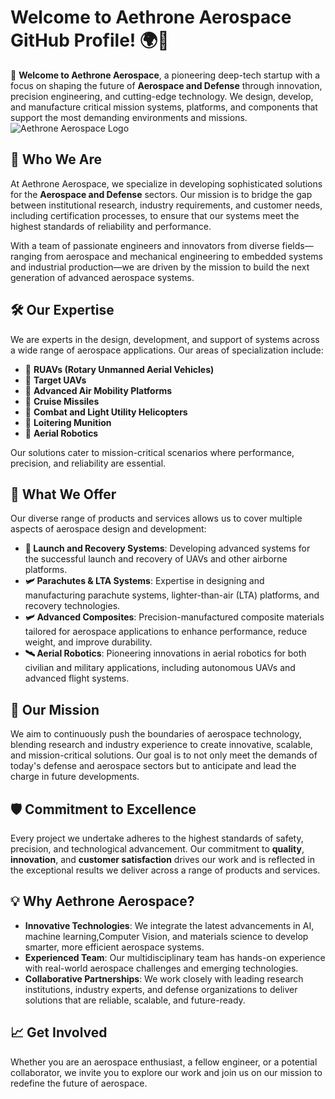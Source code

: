 # Welcome to Aethrone Aerospace GitHub Profile! 🌍🚀

👋 **Welcome to Aethrone Aerospace**, a pioneering deep-tech startup with a focus on shaping the future of **Aerospace and Defense** through innovation, precision engineering, and cutting-edge technology. We design, develop, and manufacture critical mission systems, platforms, and components that support the most demanding environments and missions.
![Aethrone Aerospace Logo](https://media.licdn.com/dms/image/v2/C4D1BAQGWe66Q1-VUxA/company-background_10000/company-background_10000/0/1596710836708/aethrone_aerospace_cover?e=2147483647&v=beta&t=ZOQu9UUuGlA3NelwEcEP6w5ZsvO63zA-14F4Vm5sHE8)

## 🌟 **Who We Are**
At Aethrone Aerospace, we specialize in developing sophisticated solutions for the **Aerospace and Defense** sectors. Our mission is to bridge the gap between institutional research, industry requirements, and customer needs, including certification processes, to ensure that our systems meet the highest standards of reliability and performance.


With a team of passionate engineers and innovators from diverse fields—ranging from aerospace and mechanical engineering to embedded systems and industrial production—we are driven by the mission to build the next generation of advanced aerospace systems.

## 🛠️ **Our Expertise**
We are experts in the design, development, and support of systems across a wide range of aerospace applications. Our areas of specialization include:

- 🚁 **RUAVs (Rotary Unmanned Aerial Vehicles)** 
- 🎯 **Target UAVs** 
- 🚀 **Advanced Air Mobility Platforms** 
- 🎯 **Cruise Missiles** 
- 🚁 **Combat and Light Utility Helicopters**
- 🎯 **Loitering Munition**
- 🤖 **Aerial Robotics** 

Our solutions cater to mission-critical scenarios where performance, precision, and reliability are essential.


## 🚀 **What We Offer**
Our diverse range of products and services allows us to cover multiple aspects of aerospace design and development:
- **🚁 Launch and Recovery Systems**: Developing advanced systems for the successful launch and recovery of UAVs and other airborne platforms.
- **🛩️ Parachutes & LTA Systems**: Expertise in designing and manufacturing parachute systems, lighter-than-air (LTA) platforms, and recovery technologies.
- **🛩️ Advanced Composites**: Precision-manufactured composite materials tailored for aerospace applications to enhance performance, reduce weight, and improve durability.
- **🛰️ Aerial Robotics**: Pioneering innovations in aerial robotics for both civilian and military applications, including autonomous UAVs and advanced flight systems.

## 🎯 **Our Mission**
We aim to continuously push the boundaries of aerospace technology, blending research and industry experience to create innovative, scalable, and mission-critical solutions. Our goal is to not only meet the demands of today's defense and aerospace sectors but to anticipate and lead the charge in future developments.

## 🛡️ **Commitment to Excellence**
Every project we undertake adheres to the highest standards of safety, precision, and technological advancement. Our commitment to **quality**, **innovation**, and **customer satisfaction** drives our work and is reflected in the exceptional results we deliver across a range of products and services.

## 💡 **Why Aethrone Aerospace?**
- **Innovative Technologies**: We integrate the latest advancements in AI, machine learning,Computer Vision, and materials science to develop smarter, more efficient aerospace systems.
- **Experienced Team**: Our multidisciplinary team has hands-on experience with real-world aerospace challenges and emerging technologies.
- **Collaborative Partnerships**: We work closely with leading research institutions, industry experts, and defense organizations to deliver solutions that are reliable, scalable, and future-ready.

## 📈 **Get Involved**
Whether you are an aerospace enthusiast, a fellow engineer, or a potential collaborator, we invite you to explore our work and join us on our mission to redefine the future of aerospace.
